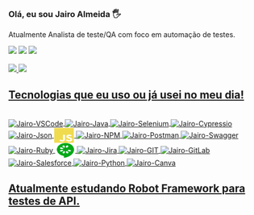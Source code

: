 ### Olá, eu sou Jairo Almeida 🖐️
Atualmente Analista de teste/QA com foco em automação de testes.

<div>
<!--   <a href="https://www.youtube.com/channel/UC_-uuuZbY0AAt9CViNzvc-Q" target="_blank"><img src="https://img.shields.io/badge/YouTube-FF0000?style=for-the-badge&logo=youtube&logoColor=white" target="_blank"></a>
  <a href="https://instagram.com/rafaballerini" target="_blank"><img src="https://img.shields.io/badge/-Instagram-%23E4405F?style=for-the-badge&logo=instagram&logoColor=white" target="_blank"></a>
 	<a href="https://www.twitch.tv/rafaballerinii" target="_blank"><img src="https://img.shields.io/badge/Twitch-9146FF?style=for-the-badge&logo=twitch&logoColor=white" target="_blank"></a>
 <a href="https://discord.gg/wagxzStdcR" target="_blank"><img src="https://img.shields.io/badge/Discord-7289DA?style=for-the-badge&logo=discord&logoColor=white" target="_blank"></a>  -->
  <a href="https://www.linkedin.com/in/jairoalmeidamonteiro/-45875016a" target="_blank"><img src="https://img.shields.io/badge/-LinkedIn-%230077B5?style=for-the-badge&logo=linkedin&logoColor=white" target="_blank"></a> 
  <a href = "mailto:jairoam85@gmail.com"><img src="https://img.shields.io/badge/-Gmail-%23333?style=for-the-badge&logo=gmail&logoColor=white" target="_blank"></a>
  <a href="https://instagram.com/jairoinfo" target="_blank"><img src="https://img.shields.io/badge/-Instagram-%23E4405F?style=for-the-badge&logo=instagram&logoColor=white" target="_blank"></a>    
</div><br/>

<div>
  <a href="https://github.com/jairoalm">
  <img height="180em" src="https://github-readme-stats.vercel.app/api?username=jairoalm&show_icons=true&theme=dark&include_all_commits=true&count_private=true"/>
  <img height="180em" src="https://github-readme-stats.vercel.app/api/top-langs/?username=jairoalm&layout_compact&langs_count=16&theme=dark"/>    
</div>
  
## Tecnologias que eu uso ou já usei no meu dia!
<div style="display: inline_block"><br>
  <img align="center" alt="Jairo-VSCode" height="30" width="40" src="https://cdn.jsdelivr.net/gh/devicons/devicon/icons/visualstudio/visualstudio-original.svg" />
  <img align="center" alt="Jairo-Java" height="30" width="40" src="https://cdn.jsdelivr.net/gh/devicons/devicon/icons/java/java-original-wordmark.svg" />
  <img align="center" alt="Jairo-Selenium" height="30" width="40" src="https://cdn.jsdelivr.net/gh/devicons/devicon/icons/selenium/selenium-original.svg" />
  <img align="center" alt="Jairo-Cypressio" height="30" width="40" src="https://cdn.jsdelivr.net/gh/devicons/devicon/icons/cypressio/cypressio-original.svg" />
  <img align="center" alt="Jairo-Json" height="30" width="40" src="https://cdn.jsdelivr.net/gh/devicons/devicon/icons/json/json-original.svg" />
  <img align="center" alt="Jairo-Js" height="30" width="40" src="https://raw.githubusercontent.com/devicons/devicon/master/icons/javascript/javascript-plain.svg"> 
  <img align="center" alt="Jairo-NPM" height="30" width="40" src="https://cdn.jsdelivr.net/gh/devicons/devicon/icons/npm/npm-original-wordmark.svg" />
  <img align="center" alt="Jairo-Postman" height="30" width="40" src="https://cdn.jsdelivr.net/gh/devicons/devicon/icons/postman/postman-original.svg" />
  <img align="center" alt="Jairo-Swagger" height="30" width="40" src="https://cdn.jsdelivr.net/gh/devicons/devicon/icons/swagger/swagger-original.svg" />
  <img align="center" alt="Jairo-Ruby" height="30" width="40" src="https://cdn.jsdelivr.net/gh/devicons/devicon/icons/ruby/ruby-original.svg" />
  <img align="center" alt="Jairo-Cucumber" height="30" width="40" src="https://raw.githubusercontent.com/devicons/devicon/master/icons/cucumber/cucumber-plain.svg">  
  <img align="center" alt="Jairo-Jira" height="30" width="40" src="https://cdn.jsdelivr.net/gh/devicons/devicon/icons/jira/jira-original-wordmark.svg" />
  <img align="center" alt="Jairo-GIT" height="30" width="40" src="https://cdn.jsdelivr.net/gh/devicons/devicon/icons/git/git-original.svg" />
  <img align="center" alt="Jairo-GitLab" height="30" width="40" src="https://cdn.jsdelivr.net/gh/devicons/devicon/icons/gitlab/gitlab-original.svg" />
  <img align="center" alt="Jairo-Salesforce" height="30" width="40" src="https://cdn.jsdelivr.net/gh/devicons/devicon/icons/salesforce/salesforce-original.svg" />
  <img align="center" alt="Jairo-Python" height="30" width="40" src="https://cdn.jsdelivr.net/gh/devicons/devicon/icons/python/python-original.svg" />
  <img align="center" alt="Jairo-Canva" height="30" width="40" src="https://cdn.jsdelivr.net/gh/devicons/devicon@latest/icons/canva/canva-original.svg" />
          
          
<!--   <img align="right" alt="Rafa-pic" height="150" style="border-radius:50px;" src="https://media.discordapp.net/attachments/639956127056134178/890373478988013628/Publicacoes_Instagram_1_1.png?width=676&height=676"> -->
</div>
          
 ## Atualmente estudando Robot Framework para testes de API.
 
  
<!-- ![Snake animation](https://github.com/jairoalm/jairoalm/blob/output/github-contribution-grid-snake.svg) -->
